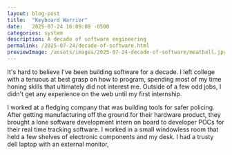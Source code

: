 ```yaml
---
layout: blog-post
title:  "Keyboard Warrior"
date:   2025-07-24 16:09:08 -0500
categories: system
description: A decade of software engineering
permalink: /2025-07-24/decade-of-software.html
previewImage: /assets/images/2025-07-24-decade-of-software/meatball.jpg
---
```


<!-- 
@TODO
* Find starchase picture
* Find a Capital One picture
* Find some pic for meet group 
-->

It's hard to believe I've been building software for a decade. I left college with a tenuous at best grasp on how to program, spending most of my time honing skills that ultimately did not interest me. Outside of a few odd jobs, I didn't get any experience on the web until my first internship.

I worked at a fledging company that was building tools for safer policing. After getting manufacturing off the ground for their hardware product, they brought a lone software development intern on board to developer POCs for their real time tracking software. I worked in a small windowless room that held a few shelves of electronic components and my desk. I had a trusty dell laptop with an external monitor, 